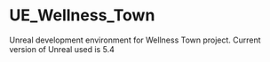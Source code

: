 # UE_Wellness_Town
Unreal development environment for Wellness Town project. Current version of Unreal used is 5.4
